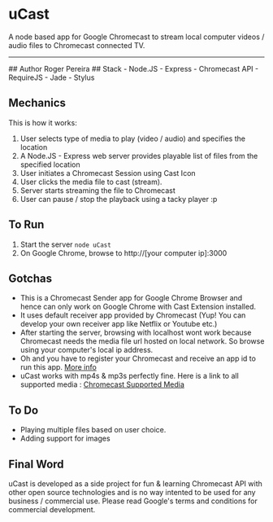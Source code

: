 ﻿# uCast 
A node based app for Google Chromecast to stream local computer videos / audio files to Chromecast connected TV.
<hr>
## Author
Roger Pereira 
## Stack
- Node.JS
- Express
- Chromecast API
- RequireJS
- Jade
- Stylus

## Mechanics

This is how it works:

1. User selects type of media to play (video / audio) and specifies the location
2. A Node.JS - Express web server provides playable list of files from the specified location
3. User initiates a Chromecast Session using Cast Icon
4. User clicks the media file to cast (stream).
5. Server starts streaming the file to Chromecast
6. User can pause / stop the playback using a tacky player :p

## To Run
1. Start the server
   <code>node uCast</code>
2. On Google Chrome, browse to
   http://[your computer ip]:3000

## Gotchas
* This is a Chromecast Sender app for Google Chrome Browser and hence can only work on Google Chrome with Cast Extension installed. 
* It uses default receiver app provided by Chromecast (Yup! You can develop your own receiver app like Netflix or Youtube etc.) 
* After starting the server, browsing with localhost wont work because Chromecast needs the media file url hosted on local network. So browse using your computer's local ip address.
* Oh and you have to register your Chromecast and receive an app id to run this app. <a href="https://developers.google.com/cast/docs/chrome_sender">More info</a>
* uCast works with mp4s & mp3s perfectly fine. Here is a link to all supported media : <a href="https://developers.google.com/cast/docs/media">Chromecast Supported Media</a> 

## To Do
- Playing multiple files based on user choice. 
- Adding support for images

## Final Word
uCast is developed as a side project for fun & learning Chromecast API with other open source technologies and is no way intented to be used for any business / commercial use. Please read Google's terms and conditions for commercial development.


